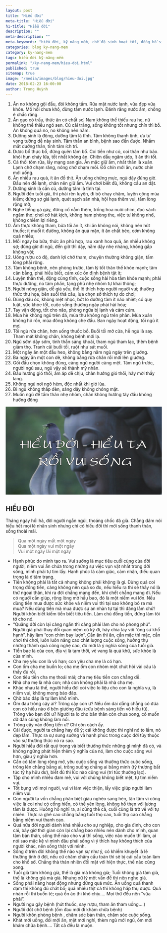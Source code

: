 ```yaml
---
layout: post
title: "Hiểu đời"
meta-title: "Hiểu đời"
h1-title: "Hiểu đời"
description: ""
meta-description: ""
meta-keywords: "hiểu đời, kỹ năng mềm, chế độ sinh hoạt tốt, đồng hồ sinh học, ngủ quay hướng nào là tốt"
categories: blog ky-nang-mem
category: ky-nang-mem
tags: hiểu-đời kỹ-năng-mềm
permalink: "/ky-nang-mem/hieu-doi.html"
published: true
sitemap: true
image: "/media/images/blog/hieu-doi.jpg"
date: 2018-02-23 16:00:00
author: Trọng Huỳnh
---
```


1. Ăn no không gội đầu, đói không tắm. Rửa mặt nước lạnh, vừa đẹp vừa khỏe. Mồ hôi chưa khô, đừng tắm nước lạnh. Đánh răng nước ấm, chống ê chắc răng.
2. Ăn gạo có trấu, thức ăn có chất sơ. Nam không thể thiếu rau hẹ, nữ không thể thiếu ngó sen. Củ cải trắng, sống không tốt nhưng chín thì bổ. Ăn không quá no, no không nên nằm.
3. Dưỡng sinh là động, dưỡng tâm là tĩnh. Tâm không thanh tịnh, ưu tư vọng tưởng dễ nảy sinh. Tâm thần an bình, bệnh sao đến được. Nhắm mắt dưỡng thần, tĩnh tâm ích trí.
4. Dược bổ thực bổ, đừng quên tâm bổ. Coi tiền như cỏ, coi thân như bảo. khói hun cháy lửa, tốt nhất không ăn. Chiên dầu ngâm ướp, ít ăn thì tốt.
5. Cá thối tôm rữa, lấy mạng oan gia. Ăn mặc giữ ấm, nhất thân là xuân. Lạnh chớ chạm răng, nóng chớ chạm môi. Đồ chín mới ăn, nước chín mới uống.
6. Ăn nhiều rau quả, ít ăn đồ thịt. Ăn uống chừng mực, ngủ dậy đúng giờ. Đầu nên để lạnh, chân nên giữ ấm. Vui chơi biết đủ, không cầu an dật.
7. Dưỡng sinh là cần cù, dưỡng tâm là tĩnh tại.
8. Người đến tuổi già, thì phải rèn luyện, đi bộ chạy chậm, luyện công múa kiếm; đừng sợ giá lạnh, quét sạch sân nhà, hội họa thêm vui, tấm lòng rộng mở;
9. Nghe tiếng gà gáy, đừng cố nằm thêm, trồng hoa nuôi chim, đọc sách ngâm thơ; chơi cờ hát kịch, không ham phòng the, việc tư không nhớ, không chiếm lợi riêng.
10. Ẩm thực không tham, bữa tối ăn ít, khi ăn không nói, không nên hút thuốc; ít muối ít đường, không ăn quá mặn, ít ăn chất béo, cơm không quá nhiều;
11. Mỗi ngày ba bữa, thức ăn phù hợp, rau xanh hoa quả, ăn nhiều không sợ; đúng giờ đi ngủ, đến giờ thì dậy, nằm dậy nhẹ nhàng, không gấp không vội;
12. Uống rượu có độ, danh lợi chớ tham, chuyện thường không giận, tấm lòng phải rộng.
13. Tâm không bệnh, nên phòng trước, tâm lý tốt thân thể khỏe mạnh; tâm cân bằng, phải hiểu biết, cảm xúc ổn định bệnh tật ít;
14. Luyện thân thể, động cùng tĩnh, cuộc sống hài hòa tâm khỏe mạnh; phải thực dưỡng, no tám phần, tạng phủ nhẹ nhõm tự khai thông;
15. Người nóng giận, dễ già yếu, thổ lộ thích hợp người người vui; thưởng thức thư họa, bên suối thả câu, lựa chọn sở thích tự do chơi;
16. Dùng đầu óc, không mệt nhọc, bớt lo dưỡng tâm ít náo nhiệt; có quy luật, sức khỏe tốt, cuộc sống thường ngày phải hài hòa;
17. Tay vận động, tốt cho não, phòng ngừa bị lạnh và cảm cúm.
18. Mùa hè không ngủ trên đá, mùa thu không ngủ trên phản. Mùa xuân không hở rốn, mùa đông không che đầu. Ban ngày hoạt động, tối ngủ ít mơ.
19. Tối ngủ rửa chân, hơn uống thuốc bổ. Buổi tối mở cửa, hễ ngủ là say. Tham mát không chăn, không bệnh mới lạ.
20. Ngủ sớm dậy sớm, tinh thần sảng khoái, tham ngủ tham lạc, thêm bệnh giảm thọ. Tranh cãi buổi tối, ruột như sát muối.
21. Một ngày ăn một đầu heo, không bằng nằm ngủ ngáy trên giường.
22. Ba ngày ăn một con dê, không bằng rửa chân rồi mới lên giường.
23. Gối đầu chọn không đúng, càng ngủ người càng mệt. Tâm ngủ trước, người ngủ sau, ngủ vậy sẽ thành mỹ nhân.
24. Đầu hướng gió thổi, ấm áp dễ chịu, chân hướng gió thổi, hãy mời thầy lang.
25. Không ngủ nơi ngõ hẻm, độc nhất khi gió lùa.
26. Đi ngủ không thắp đèn, sáng dậy không chóng mặt.
27. Muốn ngủ để tấm thân nhẹ nhõm, chân không hướng tây đầu không hướng đông

<img  src="/media/images/blog/hieu-doi.jpg" alt="hiểu đời" class="image_fade responsive-img lazy"> 

<div class="heading-block center nobottomborder">
	<h2>HIỂU ĐỜI</h2>
</div>

Tháng ngày hối hả, đời người ngắn ngủi, thoáng chốc đã già. Chẳng dám nói hiểu hết mọi lẽ nhân sinh nhưng chỉ có hiểu đời thì mới sống thanh thản, sống thoải mái.

<blockquote>
	Qua một ngày mất một ngày<br>
	Qua một ngày vui một ngày<br>
	Vui một ngày lãi một ngày<br>
</blockquote>

- Hạnh phúc do mình tạo ra. Vui sướng là mục tiêu cuối cùng của đời người, niềm vui ẩn chứa trong những sự việc vụn vặt nhất trong đời sống, mình phải tự tìm lấy. Hạnh phúc là cảm giác, cảm nhận, điều quan trọng là ở tâm trạng.
- Tiền không phải là tất cả nhưng không phải không là gì. Đừng quá coi trọng đồng tiền, càng không nên quá so đo, nếu hiểu ra thì sẽ thấy nó là thứ ngoại thân, khi ra đời chẳng mang đến, khi chết chẳng mang đi. Nếu có người cần giúp, rộng lòng mở hầu bao, đó là một niềm vui lớn. Nếu dùng tiền mua được sức khỏe và niềm vui thì tại sao không bỏ ra mà mua? Nếu dùng tiền mà mua được sự an nhàn tự tại thì đáng lắm chứ! Người khôn biết kiếm tiền biết tiêu tiền. Làm chủ đồng tiền, đừng làm tôi tớ cho nó.
- “Quãng đời còn lại càng ngắn thì càng phải làm cho nó phong phú”. Người già phải thay đổi quan niệm cũ kỹ đi, hãy chia tay với “ông sư khổ hạnh”, hãy làm “con chim bay lượn”. Cần ăn thì ăn, cần mặc thì mặc, cần chơi thì chơi, luôn luôn nâng cao chất lượng cuộc sống, hưởng thụ những thành quả công nghệ cao, đó mới là ý nghĩa sống của tuổi già.
- Tiền bạc là của con, địa vị là tạm thời, vẻ vang là quá khứ, sức khỏe là của mình.
- Cha mẹ yêu con là vô hạn; con yêu cha mẹ là có hạn.
- Con ốm cha mẹ buồn lo; cha mẹ ốm con nhòm một chút hỏi vài câu là thấy đủ rồi.
- Con tiêu tiền cha mẹ thoải mái; cha mẹ tiêu tiền con chẳng dễ.
- Nhà cha mẹ là nhà con; nhà con không phải là nhà cha mẹ.
- Khác nhau là thế, người hiểu đời coi việc lo liệu cho con là nghĩa vụ, là niềm vui, không mong báo đáp.
- Chờ báo đáp là tự làm khổ mình.
- Ốm đau trông cậy ai? Trông cậy con ư? Nếu ốm dai dẳng chẳng có đứa con có hiếu nào ở bên giường đâu (cửu bệnh sàng tiền vô hiếu tử). Trông vào bạn đời ư? Người ta lo cho bản thân còn chưa xong, có muốn đỡ đần cũng không làm nổi.
- Trông cậy vào đồng tiền ư? Chỉ còn cách ấy.
- Cái được, người ta chẳng hay để ý; cái không được thì nghĩ nó to lắm, nó đẹp lắm. Thực ra sự sung sướng và hạnh phúc trong cuộc đời tùy thuộc vào sự thưởng thức nó ra sao.
- Người hiểu đời rất quý trọng và biết thưởng thức những gì mình đã có, và không ngừng phát hiện thêm ý nghĩa của nó, làm cho cuộc sống vui hơn, giàu ý nghĩa hơn.
- Cần có tấm lòng rộng mở, yêu cuộc sống và thưởng thức cuộc sống, trông lên chẳng bằng ai, trông xuống chẳng ai bằng mình (tỷ thượng bất túc tỷ hạ hữu dư), biết đủ thì lúc nào cũng vui (tri túc thường lạc).
- Tập cho mình nhiều đam mê, vui với chúng không biết mệt, tự tìm niềm vui.
- Tốt bụng với mọi người, vui vì làm việc thiện, lấy việc giúp người làm niềm vui.
- Con người ta vốn chẳng phân biệt giàu nghèo sang hèn, tận tâm vì công việc là coi như có cống hiến, có thể yên lòng, không hổ thẹn với lương tâm là được. Huống hồ nghĩ ra, ai cũng thế cả, cuối cùng là trở về với tự nhiên. Thực ra ghế cao chẳng bằng tuổi thọ cao, tuổi thọ cao chẳng bằng niềm vui thanh cao.
- Quá nửa đời người dành khá nhiều cho sự nghiệp, cho gia đình, cho con cái, bây giờ thời gian còn lại chẳng bao nhiêu nên dành cho mình, quan tâm bản thân, sống thế nào cho vui thì sống, việc nào muốn thì làm, ai nói sao mặc kệ vì mình đâu phải sống vì ý thích hay không thích của người khác, nên sống thật với mình.
- Sống ở trên đời không thể nào vạn sự như ý, có khiếm khuyết là lẽ thường tình ở đời, nếu cứ chăm chăm cầu toàn thì sẽ bị cái cầu toàn làm cho khổ sở. Chẳng thà thản nhiên đối mặt với hiện thực, thế nào cũng xong.
- Tuổi già tâm không già, thế là già mà không già; Tuổi không già tâm già, thế là không già mà già. Nhưng xử lý một vấn đề thì nên nghe già.
- Sống phải năng hoạt động nhưng đừng quá mức. Ăn uống quá thanh đạm thì không đủ chất bổ; quá nhiều thịt cá thì không hấp thụ được. Quá nhàn rỗi thì buồn tẻ; quá ồn áo thì khó chịu…. Mọi thứ đều nên “vừa phải”.
- Người ngu gây bệnh (hút thuốc, say rượu, tham ăn tham uống….)
- Người dốt chờ bệnh (ốm đau mới đi khám chữa bệnh)
- Người khôn phòng bệnh , chăm sóc bản thân, chăm sóc cuộc sống.
- Khát mới uống, đói mới ăn, mệt mới nghỉ, thèm ngủ mới ngủ, ốm mới khám chữa bệnh…. Tất cả đều là muộn.
